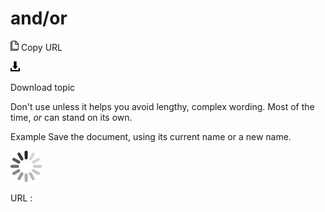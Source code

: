 # and/or

![Copy URL](media/antialiasing/Copy.png)
Copy URL

![Download](media/antialiasing/Download.png)

Download topic

Don't use unless it helps you avoid lengthy, complex wording. Most of the time, *or* can stand on its own.

Example Save the document, using its current name or a new name. 

![In progress](media/antialiasing/activity-large.gif)

URL :
